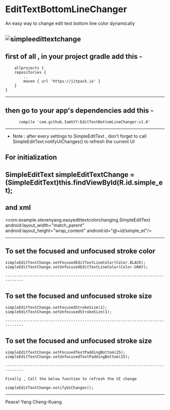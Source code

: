 # EditTextBottomLineChanger
An easy way to change edit text bottom line color dynamically

![simpleedittextchange](https://cloud.githubusercontent.com/assets/14084447/22911155/44ec7256-f299-11e6-8262-d1efac17cb64.gif)
--------------------------------------------------------------------------------------------
first of all , in your project gradle
add this -
-------------------------------------------------------------------------------------------
		allprojects {
		repositories {
			..
			maven { url 'https://jitpack.io' }
		}
	}
-------------------------------------------------------------------------------------------
	
then go to your app's dependencies
add this -
-------------------------------------------------------------
	      compile 'com.github.IamStY:EditTextBottomLineChanger:v1.0'
-------------------------------------------------------------------------------------------

* Note : after every settings to SimpleEditText , don't forget to call  SimpleEditText.notifyUiChanges() to refresh the current UI




For initialization
-----------------------------------------------------------------------------------
  SimpleEditText simpleEditTextChange =(SimpleEditText)this.findViewById(R.id.simple_et);
   --------------------------------------------------------------------------------

   and xml 
------------------------------------------------------------------------------
 <com.example.stevenyang.easyedittextcolorchanging.SimpleEditText
    android:layout_width="match_parent"
    android:layout_height="wrap_content"
    android:id="@+id/simple_et"/>
		
--------------------------------------------------------------------------------
To set the focused and unfocused stroke color
-------------------------------------------------------------------------------
	simpleEditTextChange.setFocusedEditTextLineColor(Color.BLACK);
	simpleEditTextChange.setUnfocusedEditTextLineColor(Color.GRAY);
	
    ------------------------------------------------------------------------------
To set the focused and unfocused stroke size
-------------------------------------------------------------------------------
	simpleEditTextChange.setFocusedStrokeSize(1);
	simpleEditTextChange.setUnfocusedStrokeSize(1);
	
    ------------------------------------------------------------------------------
To set the focused and unfocused stroke size
-------------------------------------------------------------------------------
	simpleEditTextChange.setFocusedTextPaddingBottom(25);
	simpleEditTextChange.setUnfocusedTextPaddingBottom(25);
	
    ------------------------------------------------------------------------------

	Finally , Call the below function to refresh the UI change
	
	simpleEditTextChange.notifyUiChanges();
	
	
		
---------------------------------------------------------------------------------





Peace!
                             Yang Cheng-Kuang